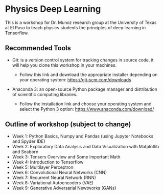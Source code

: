 # Physics Deep Learning #
This is a workshop for Dr. Munoz research group at the University of Texas at El Paso to teach physics students the principles of deep learning in Tensorflow.

## Recommended Tools
- Git: is a version control system for tracking changes in source code, it will help you clone this workshop in your machines. 
    - Follow this link and download the appropriate installer depending on your operating system: https://git-scm.com/downloads

- Anaconda 3: an open-source Python package manager and distribution of scientific computing libraries.
    - Follow the installation link and choose your operating system and select the Python 3 option: https://www.anaconda.com/download/

## Outline of workshop (subject to change)
- Week 1: Python Basics, Numpy and Pandas (using Jupyter Notebooks and Spyder IDE)
- Week 2: Exploratory Data Analysis and Data Visualization with Matplotlib and Seaborn 
- Week 3: Tensors Overview and Some Important Math
- Week 4: Introduction to Tensorflow
- Week 5: Multilayer Perceptron
- Week 6: Convolutional Neural Networks (CNN)
- Week 7: Recurrent Neural Network (RNN)
- Week 8: Variational Autoencoders (VAE)
- Week 9: Generative Adversarial Newtworks (GANs)